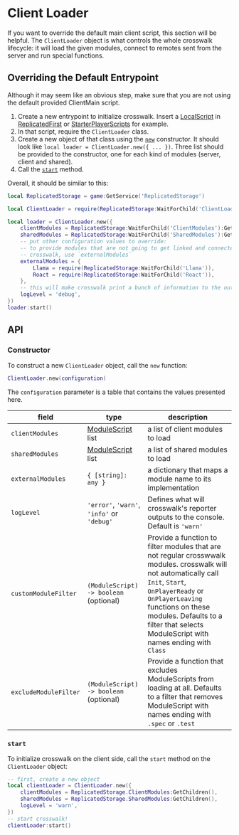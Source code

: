 # Client Loader

If you want to override the default main client script, this section will be helpful. The `ClientLoader` object is what controls the whole crosswalk lifecycle: it will load the given modules, connect to remotes sent from the server and run special functions.

## Overriding the Default Entrypoint

Although it may seem like an obvious step, make sure that you are not using the default provided ClientMain script.

1. Create a new entrypoint to initialize crosswalk. Insert a [LocalScript](https://developer.roblox.com/en-us/api-reference/class/LocalScript) in [ReplicatedFirst](https://developer.roblox.com/en-us/api-reference/class/ReplicatedFirst) or [StarterPlayerScripts](https://developer.roblox.com/en-us/api-reference/class/StarterPlayerScripts) for example.
1. In that script, require the `ClientLoader` class.
1. Create a new object of that class using the [`new`](#constructor) constructor. It should look like `local loader = ClientLoader.new({ ... })`. Three list should be provided to the constructor, one for each kind of modules (server, client and shared).
1. Call the [`start`](#start) method.

Overall, it should be similar to this:

```lua
local ReplicatedStorage = game:GetService('ReplicatedStorage')

local ClientLoader = require(ReplicatedStorage:WaitForChild('ClientLoader'))

local loader = ClientLoader.new({
    clientModules = ReplicatedStorage:WaitForChild('ClientModules'):GetChildren(),
    sharedModules = ReplicatedStorage:WaitForChild('SharedModules'):GetChildren(),
    -- put other configuration values to override:
    -- to provide modules that are not going to get linked and connected by
    -- crosswalk, use `externalModules`
    externalModules = {
        Llama = require(ReplicatedStorage:WaitForChild('Llama')),
        Roact = require(ReplicatedStorage:WaitForChild('Roact')),
    },
    -- this will make crosswalk print a bunch of information to the output
    logLevel = 'debug',
})
loader:start()
```

## API

### Constructor

To construct a new `ClientLoader` object, call the `new` function:

```lua
ClientLoader.new(configuration)
```

The `configuration` parameter is a table that contains the values presented here.

| field | type | description |
| -- | -- | -- |
| `clientModules` | [ModuleScript](https://developer.roblox.com/en-us/api-reference/class/ModuleScript) list | a list of client modules to load |
| `sharedModules` | [ModuleScript](https://developer.roblox.com/en-us/api-reference/class/ModuleScript) list | a list of shared modules to load |
| `externalModules` | `{ [string]: any }` | a dictionary that maps a module name to its implementation |
| `logLevel` | `'error'`, `'warn'`, `'info'` or `'debug'` | Defines what will crosswalk's reporter outputs to the console. Default is `'warn'` |
| `customModuleFilter` | `(ModuleScript) -> boolean` (optional) | Provide a function to filter modules that are not regular crosswwalk modules. crosswalk will not automatically call `Init`, `Start`, `OnPlayerReady` or `OnPlayerLeaving` functions on these modules. Defaults to a filter that selects ModuleScript with names ending with `Class` |
| `excludeModuleFilter` | `(ModuleScript) -> boolean` (optional) | Provide a function that excludes ModuleScripts from loading at all. Defaults to a filter that removes ModuleScript with names ending with `.spec` or `.test` |

### `start`

To initialize crosswalk on the client side, call the `start` method on the `ClientLoader` object:

```lua
-- first, create a new object
local clientLoader = ClientLoader.new({
    clientModules = ReplicatedStorage.ClientModules:GetChildren(),
    sharedModules = ReplicatedStorage.SharedModules:GetChildren(),
    logLevel = 'warn',
})
-- start crosswalk!
clientLoader:start()
```
